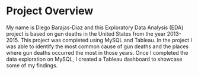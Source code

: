 # Project Overview

My name is Diego Barajas-Diaz and this Exploratory Data Analysis (EDA) project is based on gun deaths in the United States from the year 2013-2015. This project was completed using MySQL and Tableau. In the project I was able to identify the most common cause of gun deaths and the places where gun deaths occurred the most in those years. Once I completed the data exploration on MySQL, I created a Tableau dashboard to showcase some of my findings. 
